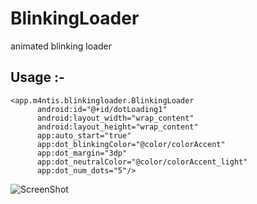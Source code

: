 # BlinkingLoader
animated blinking loader

## Usage :-
```
<app.m4ntis.blinkingloader.BlinkingLoader
      android:id="@+id/dotLoading1"
      android:layout_width="wrap_content"
      android:layout_height="wrap_content"
      app:auto_start="true"
      app:dot_blinkingColor="@color/colorAccent"
      app:dot_margin="3dp"
      app:dot_neutralColor="@color/colorAccent_light"
      app:dot_num_dots="5"/>
```
      
![ScreenShot](r4jiv007.github.com/BlinkingLoader/screenshot/screenshot.gif)
